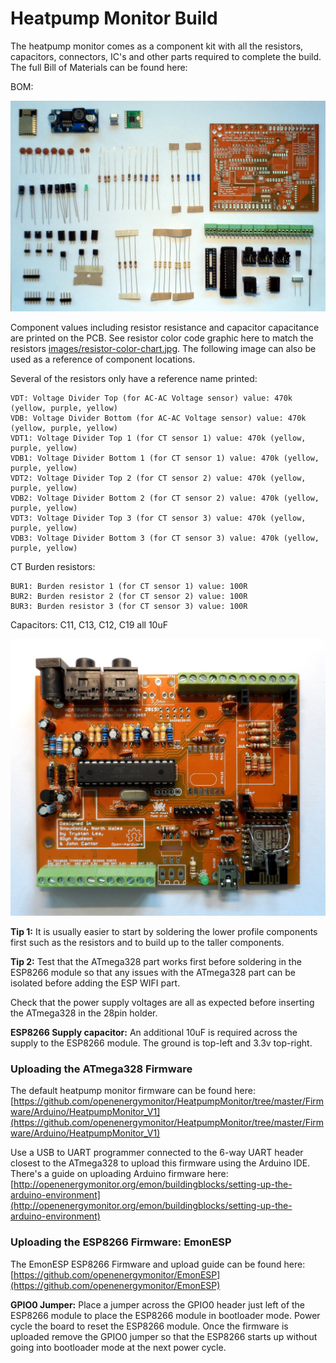 # Heatpump Monitor Build

The heatpump monitor comes as a component kit with all the resistors, capacitors, connectors, IC's and other parts required to complete the build. The full Bill of Materials can be found here:

BOM:

![heatpump_monitor_v2_components.JPG](images/heatpump_monitor_v2_components.JPG)

Component values including resistor resistance and capacitor capacitance are printed on the PCB. See resistor color code graphic here to match the resistors [images/resistor-color-chart.jpg](images/resistor-color-chart.jpg). The following image can also be used as a reference of component locations. 

Several of the resistors only have a reference name printed:

    VDT: Voltage Divider Top (for AC-AC Voltage sensor) value: 470k (yellow, purple, yellow)
    VDB: Voltage Divider Bottom (for AC-AC Voltage sensor) value: 470k (yellow, purple, yellow)
    VDT1: Voltage Divider Top 1 (for CT sensor 1) value: 470k (yellow, purple, yellow)
    VDB1: Voltage Divider Bottom 1 (for CT sensor 1) value: 470k (yellow, purple, yellow)
    VDT2: Voltage Divider Top 2 (for CT sensor 2) value: 470k (yellow, purple, yellow)
    VDB2: Voltage Divider Bottom 2 (for CT sensor 2) value: 470k (yellow, purple, yellow)
    VDT3: Voltage Divider Top 3 (for CT sensor 3) value: 470k (yellow, purple, yellow)
    VDB3: Voltage Divider Bottom 3 (for CT sensor 3) value: 470k (yellow, purple, yellow)

CT Burden resistors:

    BUR1: Burden resistor 1 (for CT sensor 1) value: 100R
    BUR2: Burden resistor 2 (for CT sensor 2) value: 100R
    BUR3: Burden resistor 3 (for CT sensor 3) value: 100R
    
Capacitors: C11, C13, C12, C19 all 10uF
    
![heatpump_monitor_v2.JPG](images/heatpump_monitor_v2.JPG)

**Tip 1:** It is usually easier to start by soldering the lower profile components first such as the resistors and to build up to the taller components. 

**Tip 2:** Test that the ATmega328 part works first before soldering in the ESP8266 module so that any issues with the ATmega328 part can be isolated before adding the ESP WIFI part. 

Check that the power supply voltages are all as expected before inserting the ATmega328 in the 28pin holder.

**ESP8266 Supply capacitor:** An additional 10uF is required across the supply to the ESP8266 module. The ground is top-left and 3.3v top-right.

### Uploading the ATmega328 Firmware

The default heatpump monitor firmware can be found here: [https://github.com/openenergymonitor/HeatpumpMonitor/tree/master/Firmware/Arduino/HeatpumpMonitor_V1](https://github.com/openenergymonitor/HeatpumpMonitor/tree/master/Firmware/Arduino/HeatpumpMonitor_V1)

Use a USB to UART programmer connected to the 6-way UART header closest to the ATmega328 to upload this firmware using the Arduino IDE. There's a guide on uploading Arduino firmware here: [http://openenergymonitor.org/emon/buildingblocks/setting-up-the-arduino-environment](http://openenergymonitor.org/emon/buildingblocks/setting-up-the-arduino-environment)

### Uploading the ESP8266 Firmware: EmonESP

The EmonESP ESP8266 Firmware and upload guide can be found here: [https://github.com/openenergymonitor/EmonESP](https://github.com/openenergymonitor/EmonESP)

**GPIO0 Jumper:** Place a jumper across the GPIO0 header just left of the ESP8266 module to place the ESP8266 module in bootloader mode. Power cycle the board to reset the ESP8266 module. Once the firmware is uploaded remove the GPIO0 jumper so that the ESP8266 starts up without going into bootloader mode at the next power cycle.
